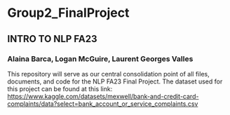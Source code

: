 # Group2_FinalProject
## INTRO TO NLP FA23
### Alaina Barca, Logan McGuire, Laurent Georges Valles

This repository will serve as our central consolidation point of all files, documents, and code for the NLP FA23 Final Project. The dataset used for this project can be found at this link: https://www.kaggle.com/datasets/mexwell/bank-and-credit-card-complaints/data?select=bank_account_or_service_complaints.csv
